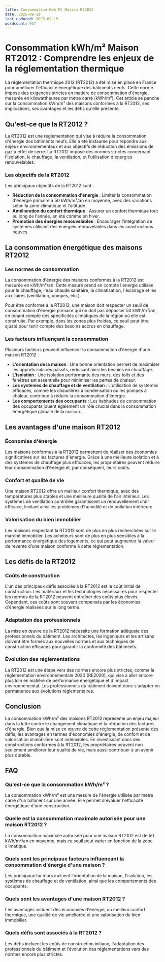 ```yaml
---
title: Consommation Kwh M2 Maison Rt2012
date: 2025-09-19
last_updated: 2025-09-19
wordcount: 937
---
```


# Consommation kWh/m² Maison RT2012 : Comprendre les enjeux de la réglementation thermique

La réglementation thermique 2012 (RT2012) a été mise en place en France pour améliorer l'efficacité énergétique des bâtiments neufs. Cette norme impose des exigences strictes en matière de consommation d'énergie, mesurée en kilowattheures par mètre carré (kWh/m²). Cet article se penche sur la consommation kWh/m² des maisons conformes à la RT2012, ses implications, ses avantages et les défis qu'elle présente.

## Qu'est-ce que la RT2012 ?

La RT2012 est une réglementation qui vise à réduire la consommation d'énergie des bâtiments neufs. Elle a été instaurée pour répondre aux enjeux environnementaux et aux objectifs de réduction des émissions de gaz à effet de serre. La RT2012 impose des normes strictes concernant l'isolation, le chauffage, la ventilation, et l'utilisation d'énergies renouvelables.

### Les objectifs de la RT2012

Les principaux objectifs de la RT2012 sont :

- **Réduction de la consommation d'énergie** : Limiter la consommation d'énergie primaire à 50 kWh/m²/an en moyenne, avec des variations selon la zone climatique et l'altitude.
- **Amélioration du confort thermique** : Assurer un confort thermique tout au long de l'année, en été comme en hiver.
- **Promotion des énergies renouvelables** : Encourager l'intégration de systèmes utilisant des énergies renouvelables dans les constructions neuves.

## La consommation énergétique des maisons RT2012

### Les normes de consommation

La consommation d'énergie des maisons conformes à la RT2012 est mesurée en kWh/m²/an. Cette mesure prend en compte l'énergie utilisée pour le chauffage, l'eau chaude sanitaire, la climatisation, l'éclairage et les auxiliaires (ventilation, pompes, etc.). 

Pour être conforme à la RT2012, une maison doit respecter un seuil de consommation d'énergie primaire qui ne doit pas dépasser 50 kWh/m²/an, en tenant compte des spécificités climatiques de la région où elle est construite. Par exemple, dans les zones plus froides, ce seuil peut être ajusté pour tenir compte des besoins accrus en chauffage.

### Les facteurs influençant la consommation

Plusieurs facteurs peuvent influencer la consommation d'énergie d'une maison RT2012 :

- **L'orientation de la maison** : Une bonne orientation permet de maximiser les apports solaires passifs, réduisant ainsi les besoins en chauffage.
- **L'isolation** : Une isolation performante des murs, des toits et des fenêtres est essentielle pour minimiser les pertes de chaleur.
- **Les systèmes de chauffage et de ventilation** : L'utilisation de systèmes efficaces, comme les chaudières à condensation ou les pompes à chaleur, contribue à réduire la consommation d'énergie.
- **Les comportements des occupants** : Les habitudes de consommation des occupants jouent également un rôle crucial dans la consommation énergétique globale de la maison.

## Les avantages d'une maison RT2012

### Économies d'énergie

Les maisons conformes à la RT2012 permettent de réaliser des économies significatives sur les factures d'énergie. Grâce à une meilleure isolation et à des systèmes de chauffage plus efficaces, les propriétaires peuvent réduire leur consommation d'énergie et, par conséquent, leurs coûts.

### Confort et qualité de vie

Une maison RT2012 offre un meilleur confort thermique, avec des températures plus stables et une meilleure qualité de l'air intérieur. Les systèmes de ventilation contrôlée garantissent un renouvellement d'air efficace, limitant ainsi les problèmes d'humidité et de pollution intérieure.

### Valorisation du bien immobilier

Les maisons respectant la RT2012 sont de plus en plus recherchées sur le marché immobilier. Les acheteurs sont de plus en plus sensibles à la performance énergétique des logements, ce qui peut augmenter la valeur de revente d'une maison conforme à cette réglementation.

## Les défis de la RT2012

### Coûts de construction

L'un des principaux défis associés à la RT2012 est le coût initial de construction. Les matériaux et les technologies nécessaires pour respecter les normes de la RT2012 peuvent entraîner des coûts plus élevés. Cependant, ces coûts sont souvent compensés par les économies d'énergie réalisées sur le long terme.

### Adaptation des professionnels

La mise en œuvre de la RT2012 nécessite une formation adéquate des professionnels du bâtiment. Les architectes, les ingénieurs et les artisans doivent être formés aux nouvelles normes et aux techniques de construction efficaces pour garantir la conformité des bâtiments.

### Évolution des réglementations

La RT2012 est une étape vers des normes encore plus strictes, comme la réglementation environnementale 2020 (RE2020), qui vise à aller encore plus loin en matière de performance énergétique et d'impact environnemental. Les professionnels du bâtiment doivent donc s'adapter en permanence aux évolutions réglementaires.

## Conclusion

La consommation kWh/m² des maisons RT2012 représente un enjeu majeur dans la lutte contre le changement climatique et la réduction des factures d'énergie. Bien que la mise en œuvre de cette réglementation présente des défis, les avantages en termes d'économies d'énergie, de confort et de valorisation immobilière sont indéniables. En investissant dans des constructions conformes à la RT2012, les propriétaires peuvent non seulement améliorer leur qualité de vie, mais aussi contribuer à un avenir plus durable.

## FAQ

### Qu'est-ce que la consommation kWh/m² ?

La consommation kWh/m² est une mesure de l'énergie utilisée par mètre carré d'un bâtiment sur une année. Elle permet d'évaluer l'efficacité énergétique d'une construction.

### Quelle est la consommation maximale autorisée pour une maison RT2012 ?

La consommation maximale autorisée pour une maison RT2012 est de 50 kWh/m²/an en moyenne, mais ce seuil peut varier en fonction de la zone climatique.

### Quels sont les principaux facteurs influençant la consommation d'énergie d'une maison ?

Les principaux facteurs incluent l'orientation de la maison, l'isolation, les systèmes de chauffage et de ventilation, ainsi que les comportements des occupants.

### Quels sont les avantages d'une maison RT2012 ?

Les avantages incluent des économies d'énergie, un meilleur confort thermique, une qualité de vie améliorée et une valorisation du bien immobilier.

### Quels défis sont associés à la RT2012 ?

Les défis incluent les coûts de construction initiaux, l'adaptation des professionnels du bâtiment et l'évolution des réglementations vers des normes encore plus strictes.